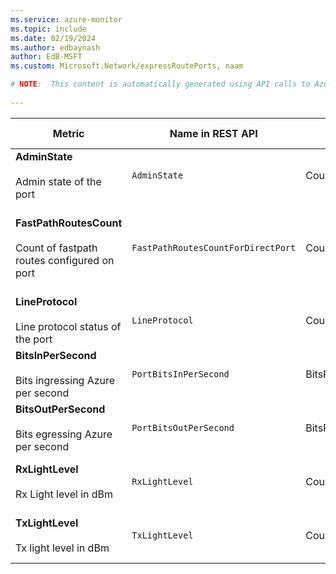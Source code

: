 ```yaml
---
ms.service: azure-monitor
ms.topic: include
ms.date: 02/19/2024
ms.author: edbaynash
author: EdB-MSFT
ms.custom: Microsoft.Network/expressRoutePorts, naam

# NOTE:  This content is automatically generated using API calls to Azure. Any edits made on these files will be overwritten in the next run of the script. 
 
---
```



|Metric|Name in REST API|Unit|Aggregation|Dimensions|Time Grains|DS Export|
|---|---|---|---|---|---|---|
|**AdminState**<br><br>Admin state of the port |`AdminState` |Count |Average, Minimum, Maximum, Count |`Link`|PT1M |Yes|
|**FastPathRoutesCount**<br><br>Count of fastpath routes configured on port |`FastPathRoutesCountForDirectPort` |Count |Maximum |\<none\>|PT5M, PT15M, PT30M, PT1H, PT6H, PT12H, P1D |Yes|
|**LineProtocol**<br><br>Line protocol status of the port |`LineProtocol` |Count |Average, Minimum, Maximum, Count |`Link`|PT1M |Yes|
|**BitsInPerSecond**<br><br>Bits ingressing Azure per second |`PortBitsInPerSecond` |BitsPerSecond |Average, Minimum, Maximum, Count |`Link`|PT1M |No|
|**BitsOutPerSecond**<br><br>Bits egressing Azure per second |`PortBitsOutPerSecond` |BitsPerSecond |Average, Minimum, Maximum, Count |`Link`|PT1M |No|
|**RxLightLevel**<br><br>Rx Light level in dBm |`RxLightLevel` |Count |Average, Minimum, Maximum, Count |`Link`, `Lane`|PT1M |Yes|
|**TxLightLevel**<br><br>Tx light level in dBm |`TxLightLevel` |Count |Average, Minimum, Maximum, Count |`Link`, `Lane`|PT1M |Yes|